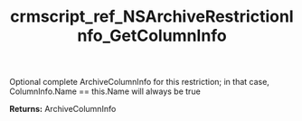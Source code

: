 ﻿---
title: crmscript_ref_NSArchiveRestrictionInfo_GetColumnInfo
description: ArchiveColumnInfo NSArchiveRestrictionInfo.GetColumnInfo()
intellisense: NSArchiveRestrictionInfo.GetColumnInfo
keywords: NSArchiveRestrictionInfo, GetColumnInfo
so.topic: reference
---

Optional complete ArchiveColumnInfo for this restriction; in that case, ColumnInfo.Name == this.Name will always be true

**Returns:** ArchiveColumnInfo


